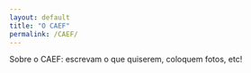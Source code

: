 ```yaml
---
layout: default
title: "O CAEF"
permalink: /CAEF/
---
```


Sobre o CAEF: escrevam o que quiserem, coloquem fotos, etc!